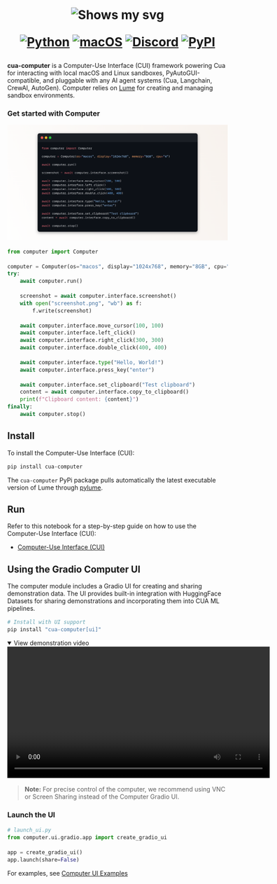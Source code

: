 <div align="center">
<h1>
  <div class="image-wrapper" style="display: inline-block;">
    <picture>
      <source media="(prefers-color-scheme: dark)" alt="logo" height="150" srcset="../../img/logo_white.png" style="display: block; margin: auto;">
      <source media="(prefers-color-scheme: light)" alt="logo" height="150" srcset="../../img/logo_black.png" style="display: block; margin: auto;">
      <img alt="Shows my svg">
    </picture>
  </div>

  [![Python](https://img.shields.io/badge/Python-333333?logo=python&logoColor=white&labelColor=333333)](#)
  [![macOS](https://img.shields.io/badge/macOS-000000?logo=apple&logoColor=F0F0F0)](#)
  [![Discord](https://img.shields.io/badge/Discord-%235865F2.svg?&logo=discord&logoColor=white)](https://discord.com/invite/mVnXXpdE85)
  [![PyPI](https://img.shields.io/pypi/v/cua-computer?color=333333)](https://pypi.org/project/cua-computer/)
</h1>
</div>

**cua-computer** is a Computer-Use Interface (CUI) framework powering Cua for interacting with local macOS and Linux sandboxes, PyAutoGUI-compatible, and pluggable with any AI agent systems (Cua, Langchain, CrewAI, AutoGen). Computer relies on [Lume](https://github.com/trycua/lume) for creating and managing sandbox environments.

### Get started with Computer

<div align="center">
    <img src="../../img/computer.png"/>
</div>

```python
from computer import Computer

computer = Computer(os="macos", display="1024x768", memory="8GB", cpu="4")
try:
    await computer.run()
    
    screenshot = await computer.interface.screenshot()
    with open("screenshot.png", "wb") as f:
        f.write(screenshot)
    
    await computer.interface.move_cursor(100, 100)
    await computer.interface.left_click()
    await computer.interface.right_click(300, 300)
    await computer.interface.double_click(400, 400)

    await computer.interface.type("Hello, World!")
    await computer.interface.press_key("enter")

    await computer.interface.set_clipboard("Test clipboard")
    content = await computer.interface.copy_to_clipboard()
    print(f"Clipboard content: {content}")
finally:
    await computer.stop()
```

## Install

To install the Computer-Use Interface (CUI):

```bash
pip install cua-computer
```

The `cua-computer` PyPi package pulls automatically the latest executable version of Lume through [pylume](https://github.com/trycua/pylume).

## Run

Refer to this notebook for a step-by-step guide on how to use the Computer-Use Interface (CUI):

- [Computer-Use Interface (CUI)](../../notebooks/computer_nb.ipynb)

## Using the Gradio Computer UI

The computer module includes a Gradio UI for creating and sharing demonstration data. The UI provides built-in integration with HuggingFace Datasets for sharing demonstrations and incorporating them into CUA ML pipelines.

```bash
# Install with UI support
pip install "cua-computer[ui]"
```


<details open>
<summary>View demonstration video</summary>
<video src="https://github.com/user-attachments/assets/7c683b58-f04d-4e8c-b63f-6ef36e9637d5" controls width="600"></video>
</details>

> **Note:** For precise control of the computer, we recommend using VNC or Screen Sharing instead of the Computer Gradio UI.


### Launch the UI

```python
# launch_ui.py
from computer.ui.gradio.app import create_gradio_ui

app = create_gradio_ui()
app.launch(share=False)
```

For examples, see [Computer UI Examples](../../examples/computer_ui_examples.py)

